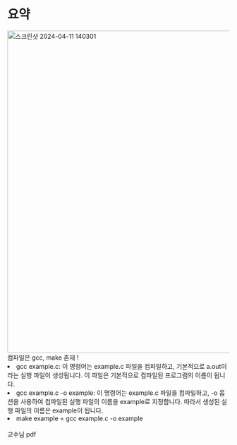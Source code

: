 <h1>요약</h1>
<img width="731" alt="스크린샷 2024-04-11 140301" src="https://github.com/Sossoh/SystemPgm/assets/128332587/99eedb20-5c33-4cb1-a3d3-018934383353">
<br>
컴파일은 gcc, make 존재 ! 
<li>
  gcc example.c: 이 명령어는 example.c 파일을 컴파일하고, 기본적으로 a.out이라는 실행 파일이 생성됩니다. 이 파일은 기본적으로 컴파일된 프로그램의 이름이 됩니다.
</li>
<li>
gcc example.c -o example: 이 명령어는 example.c 파일을 컴파일하고, -o 옵션을 사용하여 컴파일된 실행 파일의 이름을 example로 지정합니다. 따라서 생성된 실행 파일의 이름은 example이 됩니다.  
</li>
<li>
  make example = gcc example.c -o example
</li>

<br>
교수님 pdf
